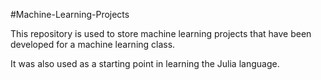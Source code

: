 #Machine-Learning-Projects

This repository is used to store machine learning projects that have been developed for a machine learning class. 

It was also used as a starting point in learning the Julia language.

